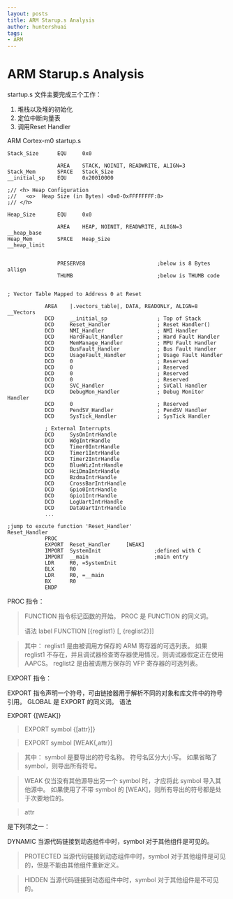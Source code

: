 ```yaml
---
layout: posts
title: ARM Starup.s Analysis
author: huntershuai 
tags:
- ARM
---
```


ARM Starup.s Analysis
===


startup.s 文件主要完成三个工作：

1. 堆栈以及堆的初始化
2. 定位中断向量表
3. 调用Reset Handler


ARM Cortex-m0 startup.s

	Stack_Size      EQU     0x0
	
	                AREA    STACK, NOINIT, READWRITE, ALIGN=3
	Stack_Mem       SPACE   Stack_Size
	__initial_sp    EQU     0x20010000
	
	;// <h> Heap Configuration
	;//   <o>  Heap Size (in Bytes) <0x0-0xFFFFFFFF:8>
	;// </h>
	
	Heap_Size       EQU     0x0
	
	                AREA    HEAP, NOINIT, READWRITE, ALIGN=3
	__heap_base
	Heap_Mem        SPACE   Heap_Size
	__heap_limit
	
	
	                PRESERVE8                       ;below is 8 Bytes allign
	                THUMB							;below is THUMB code


	; Vector Table Mapped to Address 0 at Reset

                AREA    |.vectors_table|, DATA, READONLY, ALIGN=8
	__Vectors       
                DCD     __initial_sp                ; Top of Stack
                DCD     Reset_Handler             	; Reset Handler()
                DCD     NMI_Handler               	; NMI Handler
                DCD     HardFault_Handler         	; Hard Fault Handler
                DCD     MemManage_Handler         	; MPU Fault Handler
                DCD     BusFault_Handler          	; Bus Fault Handler
                DCD     UsageFault_Handler        	; Usage Fault Handler
                DCD     0                         	; Reserved
                DCD     0                         	; Reserved
                DCD     0                         	; Reserved
                DCD     0                         	; Reserved
                DCD     SVC_Handler               	; SVCall Handler
                DCD     DebugMon_Handler          	; Debug Monitor Handler
                DCD     0                         	; Reserved
                DCD     PendSV_Handler            	; PendSV Handler
                DCD     SysTick_Handler           	; SysTick Handler

                ; External Interrupts
                DCD     SysOnIntrHandle
                DCD     WdgIntrHandle
                DCD     Timer0IntrHandle
                DCD     Timer1IntrHandle
                DCD     Timer2IntrHandle
                DCD     BlueWizIntrHandle
                DCD     HciDmaIntrHandle
                DCD     BzdmaIntrHandle
                DCD     CrossBarIntrHandle
                DCD     Gpio0IntrHandle
                DCD     Gpio1IntrHandle
                DCD     LogUartIntrHandle
                DCD     DataUartIntrHandle
				...
	
	;jump to excute function 'Reset_Handler'
	Reset_Handler   
				PROC
                EXPORT  Reset_Handler     [WEAK] 
                IMPORT  SystemInit				   ;defined with C 
                IMPORT  __main					   ;main entry
                LDR     R0, =SystemInit
                BLX     R0
                LDR     R0, =__main
                BX      R0
                ENDP


PROC 指令：
>FUNCTION 指令标记函数的开始。 PROC 是 FUNCTION 的同义词。
>
>语法
label FUNCTION [{reglist1} [, {reglist2}]]

>其中：
reglist1
是由被调用方保存的 ARM 寄存器的可选列表。 如果 reglist1 不存在，并且调试器检查寄存器使用情况，则调试器假定正在使用 AAPCS。
reglist2
是由被调用方保存的 VFP 寄存器的可选列表。






EXPORT 指令：
>
EXPORT 指令声明一个符号，可由链接器用于解析不同的对象和库文件中的符号引用。 GLOBAL 是 EXPORT 的同义词。
语法
>
EXPORT {[WEAK]}

>EXPORT symbol {[attr}]}

>EXPORT symbol [WEAK{,attr}]

>其中：
symbol
是要导出的符号名称。 符号名区分大小写。 如果省略了 symbol，则导出所有符号。

>WEAK
仅当没有其他源导出另一个 symbol 时，才应将此 symbol 导入其他源中。 如果使用了不带 symbol 的 [WEAK]，则所有导出的符号都是处于次要地位的。

>attr
>
是下列项之一：
>
DYNAMIC
当源代码链接到动态组件中时，symbol 对于其他组件是可见的。

>PROTECTED
当源代码链接到动态组件中时，symbol 对于其他组件是可见的，但是不能由其他组件重新定义。

>HIDDEN
当源代码链接到动态组件中时，symbol 对于其他组件是不可见的。